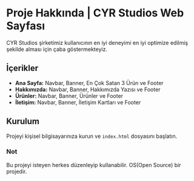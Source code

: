 # Proje Hakkında | CYR Studios Web Sayfası

CYR Studios şirketimiz kullanıcının en iyi deneyimi en iyi optimize edilmiş şekilde alması için çaba göstermekteyiz.

## İçerikler

* **Ana Sayfa:** Navbar, Banner, En Çok Satan 3 Ürün ve Footer
* **Hakkımızda:** Navbar, Banner, Hakkımızda Yazısı ve Footer
* **Ürünler:** Navbar, Banner, Ürünler ve Footer
* **İletişim:** Navbar, Banner, İletişim Kartları ve Footer

## Kurulum

Projeyi kişisel bilgisayarınıza kurun ve `index.html` dosyasını başlatın.

### Not
Bu projeyi isteyen herkes düzenleyip kullanabilir. OS(Open Source) bir projedir.
